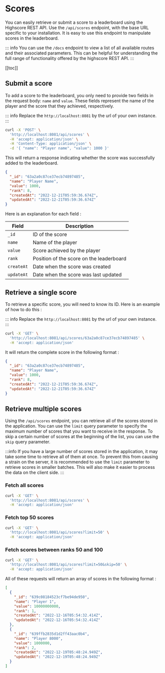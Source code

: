 # Scores
You can easily retrieve or submit a score to a leaderboard using the Highscore REST API. Use the `/api/scores` endpoint, with the base URL specific to your installation. It is easy to use this endpoint to manipulate scores in the leaderboard.


::: info
You can use the `/docs` endpoint to view a list of all available routes and their associated parameters. This can be helpful for understanding the full range of functionality offered by the highscore REST API.
:::

[[toc]]


## Submit a score


To add a score to the leaderboard, you only need to provide two fields in the request body: `name` and `value`. These fields represent the name of the player and the score that they achieved, respectively.

::: info
Replace the `http://localhost:8081` by the url of your own instance.
:::

```sh
curl -X 'POST' \
  'http://localhost:8081/api/scores' \
  -H 'accept: application/json' \
  -H 'Content-Type: application/json' \
  -d '{ "name": "Player name", "value": 1000 }'
```

This will return a response indicating whether the score was successfully added to the leaderboard.

```json
{
  "_id": "63a2a0c87ce37ecb74897485",
  "name": "Player Name",
  "value": 1000,
  "rank": 8,
  "createdAt": "2022-12-21T05:59:36.674Z",
  "updatedAt": "2022-12-21T05:59:36.674Z"
}
```

Here is an explanation for each field :

| Field        | Description       | 
| --------------- | ----------------- |
| `_id` | ID of the score| 
| `name` | Name of the player| 
| `value` | Score achieved by the player| 
| `rank` | 	Position of the score on the leaderboard| 
| `createAt` |	Date when the score was created| 
| `updateAt` | 	Date when the score was last updated | 


## Retrieve a single score

To retrieve a specific score, you will need to know its ID. Here is an example of how to do this :

::: info
Replace the `http://localhost:8081` by the url of your own instance.
:::


```sh
curl -X 'GET' \
  'http://localhost:8081/api/scores/63a2a0c87ce37ecb74897485' \
  -H 'accept: application/json'
```

It will return the complete score in the following format :

```json
{
  "_id": "63a2a0c87ce37ecb74897485",
  "name": "Player Name",
  "value": 1000,
  "rank": 8,
  "createdAt": "2022-12-21T05:59:36.674Z",
  "updatedAt": "2022-12-21T05:59:36.674Z"
}
```


## Retrieve multiple scores

Using the `/api/scores` endpoint, you can retrieve all of the scores stored in the application. You can use the `limit` query parameter to specify the maximum number of scores that you want to receive in the response. To skip a certain number of scores at the beginning of the list, you can use the `skip` query parameter.

:::info
If you have a large number of scores stored in the application, it may take some time to retrieve all of them at once. To prevent this from causing a strain on the server, it is recommended to use the `limit` parameter to retrieve scores in smaller batches. This will also make it easier to process the data on the client side.
:::

### Fetch all scores

```sh
curl -X 'GET' \
  'http://localhost:8081/api/scores' \
  -H 'accept: application/json'
```

### Fetch top 50 scores

```sh
curl -X 'GET' \
  'http://localhost:8081/api/scores?limit=50' \
  -H 'accept: application/json'
```

### Fetch scores between ranks 50 and 100

```sh
curl -X 'GET' \
  'http://localhost:8081/api/scores?limit=50&skip=50' \
  -H 'accept: application/json'
```

All of these requests will return an array of scores in the following format :

```json
[
  {
    "_id": "639c08184523cf7be94de950",
    "name": "Player 1",
    "value": 10000000000,
    "rank": 1,
    "createdAt": "2022-12-16T05:54:32.414Z",
    "updatedAt": "2022-12-16T05:54:32.414Z"
  },
  {
    "_id": "639ffb2835d1d2ff43aac0b4",
    "name": "Player 8000",
    "value": 1000000,
    "rank": 2,
    "createdAt": "2022-12-19T05:48:24.949Z",
    "updatedAt": "2022-12-19T05:48:24.949Z"
  }
]
```






